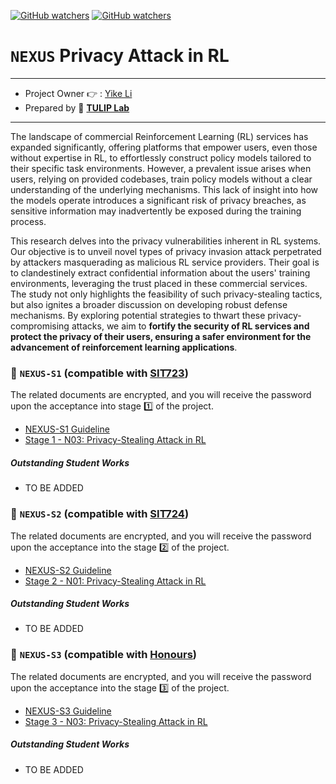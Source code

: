 [![GitHub watchers](https://img.shields.io/badge/tulip--lab-Open--Projects-brightgreen)](../README.md)
[![GitHub watchers](https://img.shields.io/badge/Module-NEXUS-orange)](https://github.com/tulip-lab#runner-nexus-research-training)

# `NEXUS` Privacy Attack in RL

---
- Project Owner :point_right: : [Yike Li](https://www.tulip.org.au/members/)
- Prepared by :tulip: **[TULIP Lab](https://www.tulip.org.au/members)**
---

The landscape of commercial Reinforcement Learning (RL) services has expanded significantly, offering platforms that empower users, even those without expertise in RL, to effortlessly construct policy models tailored to their specific task environments. However, a prevalent issue arises when users, relying on provided codebases, train policy models without a clear understanding of the underlying mechanisms. This lack of insight into how the models operate introduces a significant risk of privacy breaches, as sensitive information may inadvertently be exposed during the training process.

This research delves into the privacy vulnerabilities inherent in RL systems. Our objective is to unveil novel types of privacy invasion attack perpetrated by attackers masquerading as malicious RL service providers. Their goal is to clandestinely extract confidential information about the users' training environments, leveraging the trust placed in these commercial services. The study not only highlights the feasibility of such privacy-stealing tactics, but also ignites a broader discussion on developing robust defense mechanisms. By exploring potential strategies to thwart these privacy-compromising attacks, we aim to **fortify the security of RL services and protect the privacy of their users, ensuring a safer environment for the advancement of reinforcement learning applications**.


### :notebook_with_decorative_cover: `NEXUS-S1` (compatible with [SIT723](https://www.deakin.edu.au/courses/unit?unit=SIT723))

The related documents are encrypted, and you will receive the password upon the acceptance into stage :one: of the project. 

- [NEXUS-S1 Guideline](https://github.com/tulip-lab/handouts/blob/main/nexus/Nexus-S1.pdf) 
- [Stage 1 - N03: Privacy-Stealing Attack in RL](https://github.com/tulip-lab/handouts/blob/main/nexus/N03-S1.pdf) 

##### Outstanding Student Works

- TO BE ADDED

### :notebook_with_decorative_cover: `NEXUS-S2` (compatible with [SIT724](https://www.deakin.edu.au/courses/unit?unit=SIT724))

The related documents are encrypted, and you will receive the password upon the acceptance into the stage :two: of the project. 

- [NEXUS-S2 Guideline](https://github.com/tulip-lab/handouts/blob/main/nexus/Nexus-S2.pdf) 
- [Stage 2 - N01: Privacy-Stealing Attack in RL](https://github.com/tulip-lab/handouts/blob/main/nexus/N03-S2.pdf) 

##### Outstanding Student Works

- TO BE ADDED


### :notebook_with_decorative_cover: `NEXUS-S3` (compatible with [Honours](https://www.deakin.edu.au/course/bachelor-information-technology-honours))


The related documents are encrypted, and you will receive the password upon the acceptance into the stage :three: of the project. 

- [NEXUS-S3 Guideline](https://github.com/tulip-lab/handouts/blob/main/nexus/Nexus-S3.pdf) 
- [Stage 3 - N03: Privacy-Stealing Attack in RL](https://github.com/tulip-lab/handouts/blob/main/nexus/N03-S3.pdf) 

##### Outstanding Student Works

- TO BE ADDED
